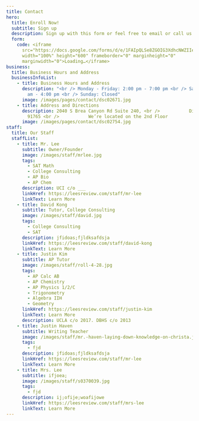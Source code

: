 ```yaml
---
title: Contact
hero:
  title: Enroll Now!
  subtitle: Sign up
  description: Sign up with this form or feel free to email or call us directly!
  form:
    code: <iframe
      src="https://docs.google.com/forms/d/e/1FAIpQLSe8ZGOIG3XdhcNWZIIe4Pa31mej0rqZmoVFyeB8un-xkGaKCA/viewform?embedded=true"
      width="100%" height="600" frameborder="0" marginheight="0"
      marginwidth="0">Loading…</iframe>
business:
  title: Business Hours and Address
  businessInfoList:
    - title: Business Hours and Address
      description: "<br /> Monday - Friday: 2:00 pm - 7:00 pm <br /> Saturday: 11:00
        am - 4:00 pm <br /> Sunday: Closed"
      image: /images/pages/contact/dsc02671.jpg
    - title: Address and Directions
      description: 2040 S Brea Canyon Rd Suite 240, <br />           Diamond Bar, CA
        91765 <br />           We’re located on the 2nd Floor
      image: /images/pages/contact/dsc02754.jpg
staff:
  title: Our Staff
  staffList:
    - title: Mr. Lee
      subtitle: Owner/Founder
      image: /images/staff/mrlee.jpg
      tags:
        - SAT Math
        - College Consulting
        - AP Bio
        - AP Chem
      description: UCI c/o ___
      linkHref: https://leesreview.com/staff/mr-lee
      linkText: Learn More
    - title: David Kong
      subtitle: Tutor, College Consulting
      image: /images/staff/david.jpg
      tags:
        - College Consulting
        - SAT
      description: jfidoas;fjldksafdsja
      linkHref: https://leesreview.com/staff/david-kong
      linkText: Learn More
    - title: Justin Kim
      subtitle: AP Tutor
      image: /images/staff/roll-4-28.jpg
      tags:
        - AP Calc AB
        - AP Chemistry
        - AP Physics 1/2/C
        - Trigonometry
        - Algebra IIH
        - Geometry
      linkHref: https://leesreview.com/staff/justin-kim
      linkText: Learn More
      description: UCLA c/o 2017. DBHS c/o 2013
    - title: Justin Haven
      subtitle: Writing Teacher
      image: /images/staff/mr.-haven-laying-down-knowledge-on-christa.jpg
      tags:
        - fjd
      description: jfidoas;fjldksafdsja
      linkHref: https://leesreview.com/staff/mr-lee
      linkText: Learn More
    - title: Mrs. Lee
      subtitle: ifjoea;
      image: /images/staff/s0370039.jpg
      tags:
        - fjd
      description: ij;ofije;woafijowe
      linkHref: https://leesreview.com/staff/mrs-lee
      linkText: Learn More
---
```

